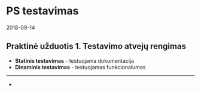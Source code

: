 # PS testavimas

2018-09-14

## Praktinė užduotis 1. Testavimo atvejų rengimas

- **Statinis testavimas** - testuojama dokumentacija
- **Dinaminis testavimas** - testuojamas funkcionalumas

---

- 